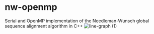 # nw-openmp
Serial and OpenMP implementation of the Needleman-Wunsch global sequence alignment algorithm in C++
![line-graph (1)](https://github.com/zain-ziad/nw-openmp/assets/28985365/9fb3db91-3f12-4171-8020-cd92334f88b9)
